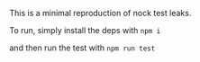This is a minimal reproduction of nock test leaks.

To run, simply install the deps with `npm i`

and then run the test with `npm run test`
